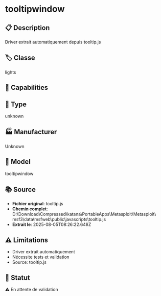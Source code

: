 # tooltipwindow

## 📋 Description
Driver extrait automatiquement depuis tooltip.js

## 🏷️ Classe
lights

## 🔧 Capabilities


## 📡 Type
unknown

## 🏭 Manufacturer
Unknown

## 📱 Model
tooltipwindow

## 📚 Source
- **Fichier original**: tooltip.js
- **Chemin complet**: D:\Download\Compressed\katana\PortableApps\Metasploit\Metasploit\msf3\data\msfweb\public\javascripts\tooltip.js
- **Extrait le**: 2025-08-05T08:26:22.649Z

## ⚠️ Limitations
- Driver extrait automatiquement
- Nécessite tests et validation
- Source: tooltip.js

## 🚀 Statut
⚠️ En attente de validation
